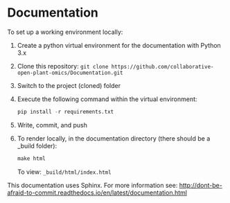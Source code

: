 #  Documentation

To set up a working environment locally:

1. Create a python virtual environment for the documentation with Python 3.x
2. Clone this repository: `git clone https://github.com/collaborative-open-plant-omics/Documentation.git`
3. Switch to the project (cloned) folder
4. Execute the following command within the virtual environment:
	```python
	pip install -r requirements.txt
	```

5. Write, commit, and push

6. To render locally, in the documentation directory (there should be a _build folder):
	```python
	make html
	```
	To view: `_build/html/index.html`


This documentation uses Sphinx. For more information see: http://dont-be-afraid-to-commit.readthedocs.io/en/latest/documentation.html



